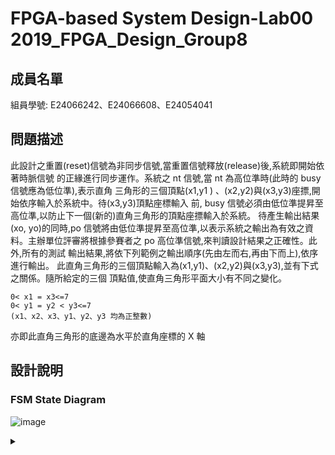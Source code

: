 
# FPGA-based System Design-Lab00 2019_FPGA_Design_Group8

## 成員名單
組員學號: E24066242、E24066608、E24054041

## 問題描述

此設計之重置(reset)信號為非同步信號,當重置信號釋放(release)後,系統即開始依著時脈信號
的正緣進行同步運作。系統之 nt 信號,當 nt 為高位準時(此時的 busy 信號應為低位準),表示直角
三角形的三個頂點(x1,y1 ) 、(x2,y2)與(x3,y3)座摽,開始依序輸入於系統中。待(x3,y3)頂點座標輸入
前, busy 信號必須由低位準提昇至高位準,以防止下一個(新的)直角三角形的頂點座摽輸入於系統。
待產生輸出結果(xo, yo)的同時,po 信號將由低位準提昇至高位準,以表示系統之輸出為有效之資
料。主辦單位評審將根據參賽者之 po 高位準信號,來判讀設計結果之正確性。此外,所有的測試
輸出結果,將依下列範例之輸出順序(先由左而右,再由下而上),依序進行輸出。
此直角三角形的三個頂點輸入為(x1,y1)、(x2,y2)與(x3,y3),並有下式之關係。隨所給定的三個
頂點值,使直角三角形平面大小有不同之變化。
```
0< x1 = x3<=7
0< y1 = y2 < y3<=7
(x1、x2、x3、y1、y2、y3 均為正整數)
```
亦即此直角三角形的底邊為水平於直角座標的 X 軸

## 設計說明


### FSM State Diagram
![image](http://www.plantuml.com/plantuml/png/RP6nJiD038RtUmflDq3Lf6KAK7L2YeGeGok6Aa8DP41Aawgv4p6exuvDOlckodR-Vf_jtrvtxd1s_bYRkSrVyYrGx2hRGUlToJixDy0uWrCBZv20XANlC0A7fdllYTpPyYTaUCK-Mj-uwanqOSlKq7zk_BgRwinSMqiilLCbFMSikOiG5A8v-x5rGKh_fPaXH-5gw3UrPN9BtvFY4ece8aQYMfJN3G_xRtMpsqvxPK7DtYjWRyCm-qMM52gW23WA1eORKjsdklsMsy5ijXf6WmmQ9vjJ9HU1bwm7uJBFcpSvH5X7FJx04a9zzAS9Apf3Q5shIguE8MkLlPAnuXBb3KzZrbNpwO_r7m00)

<details>
<summary></summary>
/'INIT state's output'/
INIT: po = 0
INIT: busy = 0
INIT: ans_x = 4'bz
INIT: ans_y = 4'bz
INIT: counter = 2'b1

/'INPUT state's output'/
INPUT: po = 0
INPUT: busy = 1
INPUT: xo = 3'bz
INPUT: yo = 3'bz
INPUT: x[counter] = xi
INPUT: y[counter] = yi
INPUT: ans_x = {1'b0, x[0]}
INPUT: ans_y = {1'b0, y[0]}
INPUT: counter = counter + 1

/'OUTPUT state's output'/
